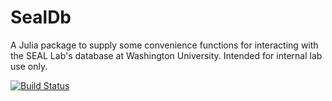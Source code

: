 # SealDb

A Julia package to supply some convenience functions for interacting with the SEAL Lab's database at Washington University. Intended for internal lab use only.

[![Build Status](https://github.com/myersm0/SealDb.jl/actions/workflows/CI.yml/badge.svg?branch=main)](https://github.com/myersm0/SealDb.jl/actions/workflows/CI.yml?query=branch%3Amain)
